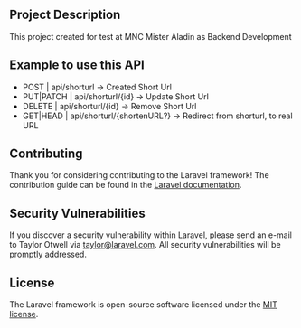 ## Project Description
This project created for test at MNC Mister Aladin as Backend Development 

## Example to use this API
- POST      | api/shorturl -> Created Short Url
- PUT|PATCH | api/shorturl/{id} -> Update Short Url
- DELETE 	  | api/shorturl/{id} -> Remove Short Url
- GET|HEAD  | api/shorturl/{shortenURL?} -> Redirect from shorturl, to real URL

## Contributing

Thank you for considering contributing to the Laravel framework! The contribution guide can be found in the [Laravel documentation](https://laravel.com/docs/contributions).

## Security Vulnerabilities

If you discover a security vulnerability within Laravel, please send an e-mail to Taylor Otwell via [taylor@laravel.com](mailto:taylor@laravel.com). All security vulnerabilities will be promptly addressed.

## License

The Laravel framework is open-source software licensed under the [MIT license](https://opensource.org/licenses/MIT).
